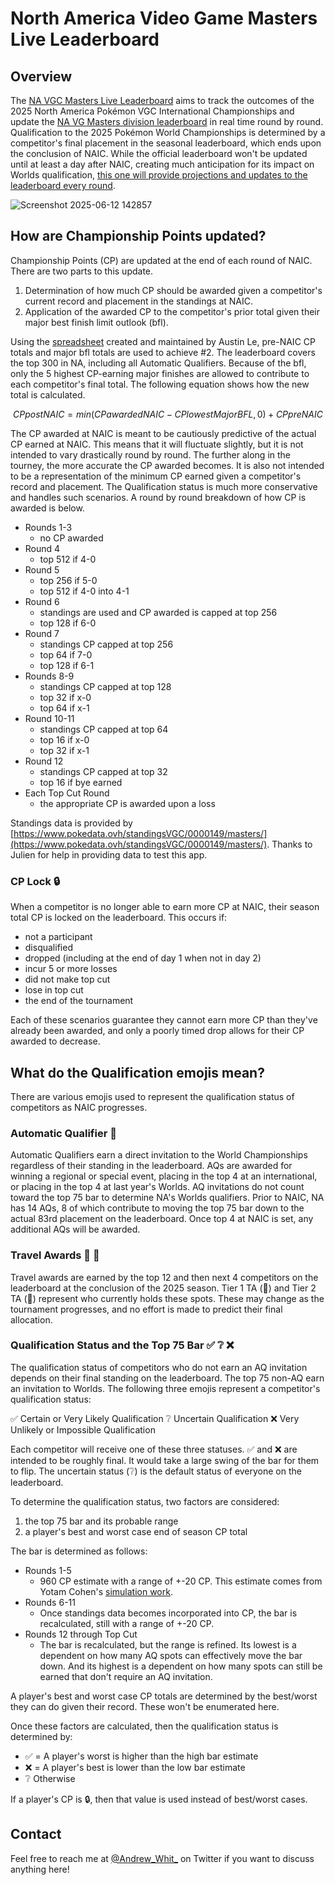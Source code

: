 # North America Video Game Masters Live Leaderboard

## Overview

The [NA VGC Masters Live Leaderboard](https://na-vgc-leaderboard-2025.ploomber.app/) aims to track the outcomes of the 2025 North America Pokémon VGC International Championships and update the [NA VG Masters division leaderboard](https://www.pokemon.com/us/play-pokemon/leaderboards/vg-masters/) in real time round by round. Qualification to the 2025 Pokémon World Championships is determined by a competitor's final placement in the seasonal leaderboard, which ends upon the conclusion of NAIC. While the official leaderboard won't be updated until at least a day after NAIC, creating much anticipation for its impact on Worlds qualification, [this one will provide projections and updates to the leaderboard every round](https://na-vgc-leaderboard-2025.ploomber.app/).

![Screenshot 2025-06-12 142857](https://github.com/user-attachments/assets/d435bca1-f2f5-44f7-b391-462274a42d28)


## How are Championship Points updated?

Championship Points (CP) are updated at the end of each round of NAIC. There are two parts to this update.

1. Determination of how much CP should be awarded given a competitor's current record and placement in the standings at NAIC.
2. Application of the awarded CP to the competitor's prior total given their major best finish limit outlook (bfl).

Using the [spreadsheet](https://docs.google.com/spreadsheets/d/1KlGSuI2w0KvsDAHs5fGnXiD6XsA7p0upouIN9PukFk0/edit?gid=831782724#gid=831782724) created and maintained by Austin Le, pre-NAIC CP totals and major bfl totals are used to achieve #2. The leaderboard covers the top 300 in NA, including all Automatic Qualifiers. Because of the bfl, only the 5 highest CP-earning major finishes are allowed to contribute to each competitor's final total. The following equation shows how the new total is calculated.

$$ CPpostNAIC = min(CPawardedNAIC - CPlowestMajorBFL, 0) + CPpreNAIC $$

The CP awarded at NAIC is meant to be cautiously predictive of the actual CP earned at NAIC. This means that it will fluctuate slightly, but it is not intended to vary drastically round by round. The further along in the tourney, the more accurate the CP awarded becomes. It is also not intended to be a representation of the minimum CP earned given a competitor's record and placement. The Qualification status is much more conservative and handles such scenarios. A round by round breakdown of how CP is awarded is below.

- Rounds 1-3
  - no CP awarded
- Round 4
  - top 512 if 4-0
- Round 5
  - top 256 if 5-0
  - top 512 if 4-0 into 4-1
- Round 6
  - standings are used and CP awarded is capped at top 256
  - top 128 if 6-0
- Round 7
  - standings CP capped at top 256
  - top 64 if 7-0
  - top 128 if 6-1
- Rounds 8-9
  - standings CP capped at top 128
  - top 32 if x-0
  - top 64 if x-1
- Round 10-11
  - standings CP capped at top 64
  - top 16 if x-0
  - top 32 if x-1
- Round 12
  - standings CP capped at top 32
  - top 16 if bye earned
- Each Top Cut Round
  - the appropriate CP is awarded upon a loss

Standings data is provided by [https://www.pokedata.ovh/standingsVGC/0000149/masters/](https://www.pokedata.ovh/standingsVGC/0000149/masters/). Thanks to Julien for help in providing data to test this app.


### CP Lock 🔒

When a competitor is no longer able to earn more CP at NAIC, their season total CP is locked on the leaderboard. This occurs if:
- not a participant
- disqualified
- dropped (including at the end of day 1 when not in day 2)
- incur 5 or more losses
- did not make top cut
- lose in top cut
- the end of the tournament

Each of these scenarios guarantee they cannot earn more CP than they've already been awarded, and only a poorly timed drop allows for their CP awarded to decrease.

## What do the Qualification emojis mean?

There are various emojis used to represent the qualification status of competitors as NAIC progresses.


### Automatic Qualifier 🎫

Automatic Qualifiers earn a direct invitation to the World Championships regardless of their standing in the leaderboard. AQs are awarded for winning a regional or special event, placing in the top 4 at an international, or placing in the top 4 at last year's Worlds. AQ invitations do not count toward the top 75 bar to determine NA's Worlds qualifiers. Prior to NAIC, NA has 14 AQs, 8 of which contribute to moving the top 75 bar down to the actual 83rd placement on the leaderboard. Once top 4 at NAIC is set, any additional AQs will be awarded.


### Travel Awards 🥇 🥈

Travel awards are earned by the top 12 and then next 4 competitors on the leaderboard at the conclusion of the 2025 season. Tier 1 TA (🥇) and Tier 2 TA (🥈) represent who currently holds these spots. These may change as the tournament progresses, and no effort is made to predict their final allocation.


### Qualification Status and the Top 75 Bar ✅ ❔ ❌

The qualification status of competitors who do not earn an AQ invitation depends on their final standing on the leaderboard. The top 75 non-AQ earn an invitation to Worlds. The following three emojis represent a competitor's qualification status:

✅ Certain or Very Likely Qualification
❔ Uncertain Qualification
❌ Very Unlikely or Impossible Qualification

Each competitor will receive one of these three statuses. ✅ and ❌ are intended to be roughly final. It would take a large swing of the bar for them to flip. The uncertain status (❔) is the default status of everyone on the leaderboard.

To determine the qualification status, two factors are considered:

1. the top 75 bar and its probable range
2. a player's best and worst case end of season CP total

The bar is determined as follows:
- Rounds 1-5
  - 960 CP estimate with a range of +-20 CP. This estimate comes from Yotam Cohen's [simulation work](https://colab.research.google.com/drive/1rM1C4sThO2PIDSFannmJzHhZDSC181ia?usp=sharing#scrollTo=HREB040-kOJ3).
- Rounds 6-11
  - Once standings data becomes incorporated into CP, the bar is recalculated, still with a range of +-20 CP.
- Rounds 12 through Top Cut
  - The bar is recalculated, but the range is refined. Its lowest is a dependent on how many AQ spots can effectively move the bar down. And its highest is a dependent on how many spots can still be earned that don't require an AQ invitation.

A player's best and worst case CP totals are determined by the best/worst they can do given their record. These won't be enumerated here.

Once these factors are calculated, then the qualification status is determined by:
- ✅ = A player's worst is higher than the high bar estimate
- ❌ = A player's best is lower than the low bar estimate
- ❔ Otherwise

If a player's CP is 🔒, then that value is used instead of best/worst cases.


## Contact

Feel free to reach me at [@Andrew_Whit_](https://x.com/Andrew_Whit_) on Twitter if you want to discuss anything here!
